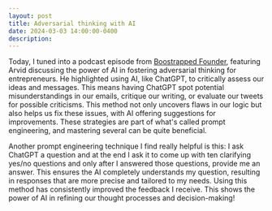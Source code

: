 ```yaml
---
layout: post
title: Adversarial thinking with AI
date: 2024-03-03 14:00:00-0400
description: 
---
```


Today, I tuned into a podcast episode from [Boostrapped Founder](https://tbf.fm/episodes/299-adversarial-thinking-in-entrepreneurship), featuring Arvid discussing the power of AI in fostering adversarial thinking for entrepreneurs. He highlighted using AI, like ChatGPT, to critically assess our ideas and messages. This means having ChatGPT spot potential misunderstandings in our emails, critique our writing, or evaluate our tweets for possible criticisms. This method not only uncovers flaws in our logic but also helps us fix these issues, with AI offering suggestions for improvements. These strategies are part of what's called prompt engineering, and mastering several can be quite beneficial.

Another prompt engineering technique I find really helpful is this: I ask ChatGPT a question and at the end I ask it to come up with ten clarifying yes/no questions  and only after I answered those questions, provide me an answer. This ensures the AI completely understands my question, resulting in responses that are more precise and tailored to my needs. Using this method has consistently improved the feedback I receive. This shows the power of AI in refining our thought processes and decision-making!
